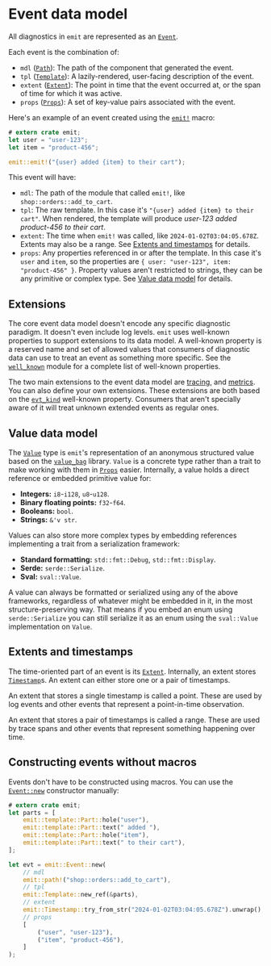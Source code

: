 # Event data model

All diagnostics in `emit` are represented as an [`Event`](https://docs.rs/emit/0.11.9/emit/struct.Event.html).

Each event is the combination of:

- `mdl` ([`Path`](https://docs.rs/emit/0.11.9/emit/struct.Path.html)): The path of the component that generated the event.
- `tpl` ([`Template`](https://docs.rs/emit/0.11.9/emit/struct.Template.html)): A lazily-rendered, user-facing description of the event.
- `extent` ([`Extent`](https://docs.rs/emit/0.11.9/emit/struct.Extent.html)): The point in time that the event occurred at, or the span of time for which it was active.
- `props` ([`Props`](https://docs.rs/emit/0.11.9/emit/trait.Props.html)): A set of key-value pairs associated with the event.

Here's an example of an event created using the [`emit!`](https://docs.rs/emit/0.11.9/emit/macro.emit.html) macro:

```rust
# extern crate emit;
let user = "user-123";
let item = "product-456";

emit::emit!("{user} added {item} to their cart");
```

This event will have:

- `mdl`: The path of the module that called `emit!`, like `shop::orders::add_to_cart`.
- `tpl`: The raw template. In this case it's `"{user} added {item} to their cart"`. When rendered, the template will produce _user-123 added product-456 to their cart_.
- `extent`: The time when `emit!` was called, like `2024-01-02T03:04:05.678Z`. Extents may also be a range. See [Extents and timestamps](#extents-and-timestamps) for details.
- `props`: Any properties referenced in or after the template. In this case it's `user` and `item`, so the properties are `{ user: "user-123", item: "product-456" }`. Property values aren't restricted to strings, they can be any primitive or complex type. See [Value data model](#value-data-model) for details.

## Extensions

The core event data model doesn't encode any specific diagnostic paradigm. It doesn't even include log levels. `emit` uses well-known properties to support extensions to its data model. A well-known property is a reserved name and set of allowed values that consumers of diagnostic data can use to treat an event as something more specific. See the [`well_known`](https://docs.rs/emit/0.11.9/emit/well_known/index.html) module for a complete list of well-known properties.

The two main extensions to the event data model are [tracing](../producing-events/tracing/data-model.md), and [metrics](../producing-events/metrics/data-model.md). You can also define your own extensions. These extensions are both based on the [`evt_kind`](https://docs.rs/emit/0.11.9/emit/well_known/constant.KEY_EVT_KIND.html) well-known property. Consumers that aren't specially aware of it will treat unknown extended events as regular ones.

## Value data model

The [`Value`](https://docs.rs/emit/0.11.9/emit/struct.Value.html) type is `emit`'s representation of an anonymous structured value based on the [`value_bag`](https://docs.rs/value_bag) library. `Value` is a concrete type rather than a trait to make working with them in [`Props`](https://docs.rs/emit/0.11.9/emit/trait.Props.html) easier. Internally, a value holds a direct reference or embedded primitive value for:

- **Integers:** `i8`-`i128`, `u8`-`u128`.
- **Binary floating points:** `f32`-`f64`.
- **Booleans:** `bool`.
- **Strings:** `&'v str`.

Values can also store more complex types by embedding references implementing a trait from a serialization framework:

- **Standard formatting:** `std::fmt::Debug`, `std::fmt::Display`.
- **Serde:** `serde::Serialize`.
- **Sval:** `sval::Value`.

A value can always be formatted or serialized using any of the above frameworks, regardless of whatever might be embedded in it, in the most structure-preserving way. That means if you embed an enum using `serde::Serialize` you can still serialize it as an enum using the `sval::Value` implementation on `Value`.

## Extents and timestamps

The time-oriented part of an event is its [`Extent`](https://docs.rs/emit/0.11.9/emit/struct.Extent.html). Internally, an extent stores [`Timestamp`](https://docs.rs/emit/0.11.9/emit/struct.Timestamp.html)s. An extent can either store one or a pair of timestamps.

An extent that stores a single timestamp is called a point. These are used by log events and other events that represent a point-in-time observation.

An extent that stores a pair of timestamps is called a range. These are used by trace spans and other events that represent something happening over time.

## Constructing events without macros

Events don't have to be constructed using macros. You can use the [`Event::new`](https://docs.rs/emit/0.11.9/emit/struct.Event.html#method.new) constructor manually:

```rust
# extern crate emit;
let parts = [
    emit::template::Part::hole("user"),
    emit::template::Part::text(" added "),
    emit::template::Part::hole("item"),
    emit::template::Part::text(" to their cart"),
];

let evt = emit::Event::new(
    // mdl
    emit::path!("shop::orders::add_to_cart"),
    // tpl
    emit::Template::new_ref(&parts),
    // extent
    emit::Timestamp::try_from_str("2024-01-02T03:04:05.678Z").unwrap(),
    // props
    [
        ("user", "user-123"),
        ("item", "product-456"),
    ]
);
```

